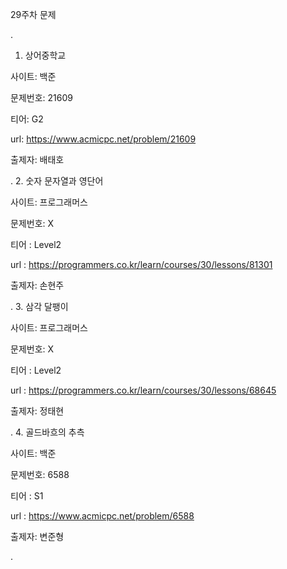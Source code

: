 
29주차 문제





.
1. 상어중학교

사이트: 백준

문제번호: 21609

티어: G2

url: https://www.acmicpc.net/problem/21609

출제자: 배태호



.
2. 숫자 문자열과 영단어

사이트: 프로그래머스

문제번호: X

티어 : Level2

url : https://programmers.co.kr/learn/courses/30/lessons/81301

출제자: 손현주



.
3. 삼각 달팽이

사이트: 프로그래머스

문제번호: X

티어 : Level2

url : https://programmers.co.kr/learn/courses/30/lessons/68645

출제자: 정태현



.
4. 골드바흐의 추측

사이트: 백준

문제번호: 6588

티어 : S1

url : https://www.acmicpc.net/problem/6588

출제자: 변준형


.